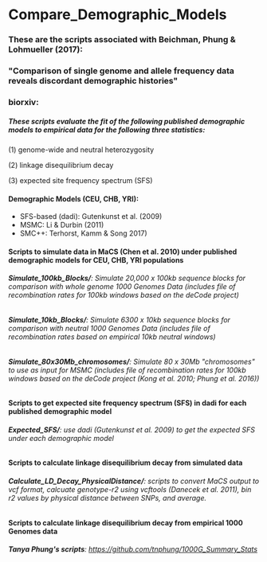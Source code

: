 # Compare\_Demographic_Models
### These are the scripts associated with Beichman, Phung & Lohmueller (2017): 
### "Comparison of single genome and allele frequency data reveals discordant demographic histories"
### biorxiv: 


##### _These scripts evaluate the fit of the following published demographic models to empirical data for the following three statistics:_

(1) genome-wide and neutral heterozygosity 

(2) linkage disequilibrium decay

(3) expected site frequency spectrum (SFS)

#### Demographic Models (CEU, CHB, YRI): 

* SFS-based (dadi): Gutenkunst et al. (2009)
* MSMC: Li & Durbin (2011) 
* SMC++: Terhorst, Kamm & Song 2017)

#### Scripts to simulate data in MaCS (Chen et al. 2010) under published demographic models for CEU, CHB, YRI populations

###### **Simulate\_100kb_Blocks/**: Simulate 20,000 x 100kb sequence blocks for comparison with whole genome 1000 Genomes Data (includes file of recombination rates for 100kb windows based on the deCode project)

###### **Simulate\_10kb_Blocks/**: Simulate 6300 x 10kb sequence blocks for comparison with neutral 1000 Genomes Data (includes file of recombination rates based on empirical 10kb neutral windows)

###### **Simulate\_80x30Mb_chromosomes/**: Simulate 80 x 30Mb "chromosomes" to use as input for MSMC (includes file of recombination rates for 100kb windows based on the deCode project (Kong et al. 2010; Phung et al. 2016))

#### Scripts to get expected site frequency spectrum (SFS) in dadi for each published demographic model 

###### **Expected\_SFS/**: use dadi (Gutenkunst et al. 2009) to get the expected SFS under each demographic model


#### Scripts to calculate linkage disequilibrium decay from simulated data

###### **Calculate\_LD\_Decay\_PhysicalDistance/**: scripts to convert MaCS output to vcf format, calcuate genotype-r2 using vcftools (Danecek et al. 2011), bin r2 values by physical distance between SNPs, and average. 

#### Scripts to calculate linkage disequilibrium decay from empirical 1000 Genomes data

###### **Tanya Phung's scripts**: https://github.com/tnphung/1000G_Summary_Stats
